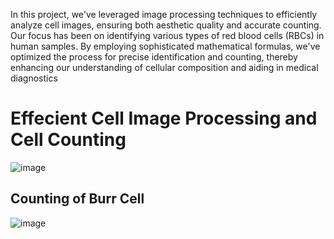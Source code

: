 
In this project, we've leveraged image processing techniques to efficiently analyze cell images, ensuring both aesthetic quality and accurate counting. Our focus has been on identifying various types of red blood cells (RBCs) in human samples. By employing sophisticated mathematical formulas, we've optimized the process for precise identification and counting, thereby enhancing our understanding of cellular composition and aiding in medical diagnostics

# Effecient Cell Image Processing and Cell  Counting
![image](https://github.com/Omkar17Coder/Digital-Image-Processing/assets/119780010/201f9f03-8f56-4c20-8688-8430add5278d)





## Counting of Burr Cell 

![image](https://github.com/Omkar17Coder/Digital-Image-Processing/assets/119780010/e3cd3555-5f36-41db-af3c-7dc2726666f5)

